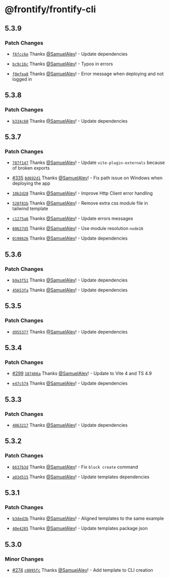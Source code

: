 # @frontify/frontify-cli

## 5.3.9

### Patch Changes

- [`f6fcc6e`](https://github.com/Frontify/brand-sdk/commit/f6fcc6ec3a4bd56ae8c43718079d5d78dc755a9f) Thanks [@SamuelAlev](https://github.com/SamuelAlev)! - Update dependencies

- [`bc9c16c`](https://github.com/Frontify/brand-sdk/commit/bc9c16c69ca26eb8c87edd6eeb559fc050d52a31) Thanks [@SamuelAlev](https://github.com/SamuelAlev)! - Typos in errors

- [`f0efea8`](https://github.com/Frontify/brand-sdk/commit/f0efea87d161f9e6cda668399d4bd7420303fe5a) Thanks [@SamuelAlev](https://github.com/SamuelAlev)! - Error message when deploying and not logged in

## 5.3.8

### Patch Changes

- [`b334c60`](https://github.com/Frontify/brand-sdk/commit/b334c60c33900a65739686d5c581c36fbcfe8498) Thanks [@SamuelAlev](https://github.com/SamuelAlev)! - Update dependencies

## 5.3.7

### Patch Changes

- [`787f147`](https://github.com/Frontify/brand-sdk/commit/787f147fa56ad16c53da68061632936d6756276e) Thanks [@SamuelAlev](https://github.com/SamuelAlev)! - Update `vite-plugin-externals` because of broken exports

- [#335](https://github.com/Frontify/brand-sdk/pull/335) [`8d692d1`](https://github.com/Frontify/brand-sdk/commit/8d692d16594f4c2fcd2c5db6dd71c2b6946eecb7) Thanks [@SamuelAlev](https://github.com/SamuelAlev)! - Fix path issue on Windows when deploying the app

- [`10b2d28`](https://github.com/Frontify/brand-sdk/commit/10b2d2875170c57c5f8bdc155a1589ef4e1a57fd) Thanks [@SamuelAlev](https://github.com/SamuelAlev)! - Improve Http Client error handling

- [`528f81b`](https://github.com/Frontify/brand-sdk/commit/528f81bc02c36157c7e77971102f68e31f27714b) Thanks [@SamuelAlev](https://github.com/SamuelAlev)! - Remove extra css module file in tailwind template

- [`c1275a6`](https://github.com/Frontify/brand-sdk/commit/c1275a6c094cb0ca3567d7fd7e3d01e258f2b09f) Thanks [@SamuelAlev](https://github.com/SamuelAlev)! - Update errors messages

- [`60627d5`](https://github.com/Frontify/brand-sdk/commit/60627d51ce04645b3df72d8b0dff281675bd6508) Thanks [@SamuelAlev](https://github.com/SamuelAlev)! - Use module resolution `node16`

- [`0198626`](https://github.com/Frontify/brand-sdk/commit/0198626b9d8e49f31d861a05e15ca6e59d349b59) Thanks [@SamuelAlev](https://github.com/SamuelAlev)! - Update dependencies

## 5.3.6

### Patch Changes

- [`b9a3f51`](https://github.com/Frontify/brand-sdk/commit/b9a3f513c957a0fd604d926d87fe221af2337681) Thanks [@SamuelAlev](https://github.com/SamuelAlev)! - Update dependencies

- [`45653fa`](https://github.com/Frontify/brand-sdk/commit/45653faaf4168517ccbb3a9775bbf88871149692) Thanks [@SamuelAlev](https://github.com/SamuelAlev)! - Update dependencies

## 5.3.5

### Patch Changes

- [`d955377`](https://github.com/Frontify/brand-sdk/commit/d955377f1a6f115dac3cad8513627973c7bf428f) Thanks [@SamuelAlev](https://github.com/SamuelAlev)! - Update dependencies

## 5.3.4

### Patch Changes

- [#299](https://github.com/Frontify/brand-sdk/pull/299) [`187466a`](https://github.com/Frontify/brand-sdk/commit/187466ae50c08f4abf5d0b257951ccf083d6344d) Thanks [@SamuelAlev](https://github.com/SamuelAlev)! - Update to Vite 4 and TS 4.9

- [`e47c574`](https://github.com/Frontify/brand-sdk/commit/e47c5747ab1041a62dc880fa92436b8ab464bfef) Thanks [@SamuelAlev](https://github.com/SamuelAlev)! - Update dependencies

## 5.3.3

### Patch Changes

- [`4063217`](https://github.com/Frontify/brand-sdk/commit/4063217a946f0896f7dd3aacbc0b21f4c355b21c) Thanks [@SamuelAlev](https://github.com/SamuelAlev)! - Update dependencies

## 5.3.2

### Patch Changes

- [`6637b3d`](https://github.com/Frontify/brand-sdk/commit/6637b3d8ca27680007d8078095c72ae3b83660ae) Thanks [@SamuelAlev](https://github.com/SamuelAlev)! - Fix `block create` command

- [`a03d515`](https://github.com/Frontify/brand-sdk/commit/a03d515bef69d2f7aff64bc56bcdc89f3e90fcd9) Thanks [@SamuelAlev](https://github.com/SamuelAlev)! - Update templates dependencies

## 5.3.1

### Patch Changes

- [`b3ded3b`](https://github.com/Frontify/brand-sdk/commit/b3ded3b5c3d9ea036008fb09bca96e89fdc94598) Thanks [@SamuelAlev](https://github.com/SamuelAlev)! - Aligned templates to the same example

- [`40e4285`](https://github.com/Frontify/brand-sdk/commit/40e428512b5eecd82a6d31adf40f5f53c0025994) Thanks [@SamuelAlev](https://github.com/SamuelAlev)! - Update templates package json

## 5.3.0

### Minor Changes

- [#274](https://github.com/Frontify/frontify-cli/pull/274) [`c0095fc`](https://github.com/Frontify/frontify-cli/commit/c0095fc46d5dd95e7fd91779be586756f3a7dc0e) Thanks [@SamuelAlev](https://github.com/SamuelAlev)! - Add template to CLI creation
